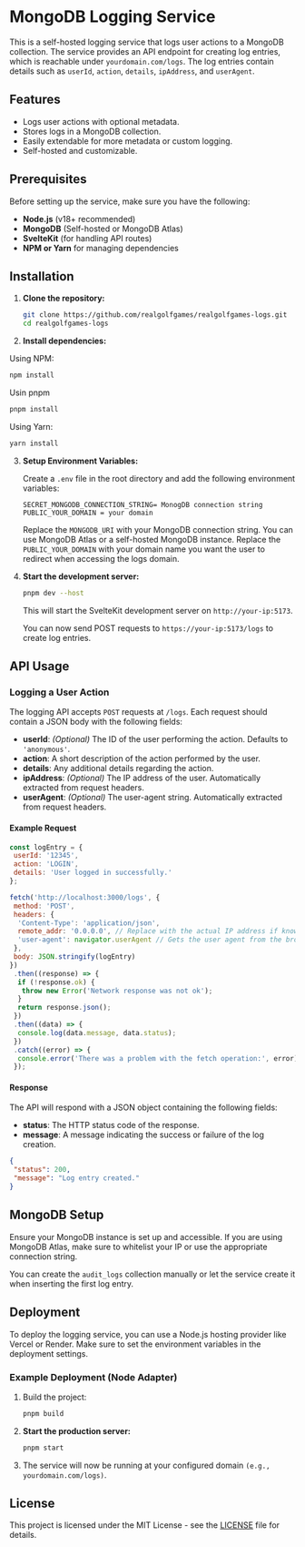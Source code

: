 # MongoDB Logging Service

This is a self-hosted logging service that logs user actions to a MongoDB collection. The service provides an API endpoint for creating log entries, which is reachable under `yourdomain.com/logs`. The log entries contain details such as `userId`, `action`, `details`, `ipAddress`, and `userAgent`.

## Features

- Logs user actions with optional metadata.
- Stores logs in a MongoDB collection.
- Easily extendable for more metadata or custom logging.
- Self-hosted and customizable.

## Prerequisites

Before setting up the service, make sure you have the following:

- **Node.js** (v18+ recommended)
- **MongoDB** (Self-hosted or MongoDB Atlas)
- **SvelteKit** (for handling API routes)
- **NPM or Yarn** for managing dependencies

## Installation

1. **Clone the repository:**

   ```bash
   git clone https://github.com/realgolfgames/realgolfgames-logs.git
   cd realgolfgames-logs
   ```

2. **Install dependencies:**

Using NPM:

```bash
npm install
```

Usin pnpm

```bash
pnpm install
```

Using Yarn:

```bash
yarn install
```

3. **Setup Environment Variables:**

   Create a `.env` file in the root directory and add the following environment variables:

   ```env
   SECRET_MONGODB_CONNECTION_STRING= MonogDB connection string
   PUBLIC_YOUR_DOMAIN = your domain
   ```

   Replace the `MONGODB_URI` with your MongoDB connection string. You can use MongoDB Atlas or a self-hosted MongoDB instance.
   Replace the `PUBLIC_YOUR_DOMAIN` with your domain name you want the user to redirect when accessing the logs domain.

4. **Start the development server:**

   ```bash
   pnpm dev --host
   ```

   This will start the SvelteKit development server on `http://your-ip:5173`.

   You can now send POST requests to `https://your-ip:5173/logs` to create log entries.

## API Usage

### Logging a User Action

The logging API accepts `POST` requests at `/logs`. Each request should contain a JSON body with the following fields:

- **userId**: _(Optional)_ The ID of the user performing the action. Defaults to `'anonymous'`.
- **action**: A short description of the action performed by the user.
- **details**: Any additional details regarding the action.
- **ipAddress**: _(Optional)_ The IP address of the user. Automatically extracted from request headers.
- **userAgent**: _(Optional)_ The user-agent string. Automatically extracted from request headers.

#### Example Request

```javascript
const logEntry = {
 userId: '12345',
 action: 'LOGIN',
 details: 'User logged in successfully.'
};

fetch('http://localhost:3000/logs', {
 method: 'POST',
 headers: {
  'Content-Type': 'application/json',
  remote_addr: '0.0.0.0', // Replace with the actual IP address if known
  'user-agent': navigator.userAgent // Gets the user agent from the browser
 },
 body: JSON.stringify(logEntry)
})
 .then((response) => {
  if (!response.ok) {
   throw new Error('Network response was not ok');
  }
  return response.json();
 })
 .then((data) => {
  console.log(data.message, data.status);
 })
 .catch((error) => {
  console.error('There was a problem with the fetch operation:', error);
 });
```

#### Response

The API will respond with a JSON object containing the following fields:

- **status**: The HTTP status code of the response.
- **message**: A message indicating the success or failure of the log creation.

```json
{
 "status": 200,
 "message": "Log entry created."
}
```

## MongoDB Setup

Ensure your MongoDB instance is set up and accessible. If you are using MongoDB Atlas, make sure to whitelist your IP or use the appropriate connection string.

You can create the `audit_logs` collection manually or let the service create it when inserting the first log entry.

## Deployment

To deploy the logging service, you can use a Node.js hosting provider like Vercel or Render. Make sure to set the environment variables in the deployment settings.

### Example Deployment (Node Adapter)

1. Build the project:

   ```bash
   pnpm build
   ```

2. **Start the production server:**

   ```bash
   pnpm start
   ```

3. The service will now be running at your configured domain `(e.g., yourdomain.com/logs)`.

## License

This project is licensed under the MIT License - see the [LICENSE](LICENSE) file for details.
